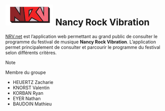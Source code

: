 # <img src="res/logo/logo_1.png" alt="NRV logo" width="150"/> Nancy Rock Vibration

[NRV.net](https://lienamettreplustard.fr) est l’application web permettant au grand public de consulter le programme du festival de musique **Nancy Rock Vibration**. L’application permet principalement de consulter et parcourir le programme du festival selon différents critères.

> [!NOTE]
> Membre du groupe
> - HEUERTZ Zacharie
> - KNORST Valentin
> - KORBAN Ryan
> - EYER Nathan
> - BAUDOIN Mathieu







